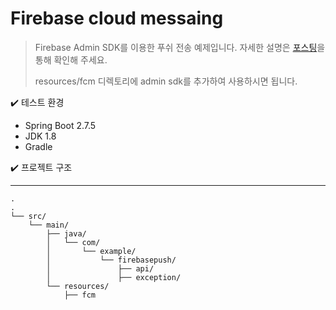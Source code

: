 # Firebase cloud messaing
> Firebase Admin SDK를 이용한 푸쉬 전송 예제입니다. 자세한 설명은 [포스팅](https://shxrecord.tistory.com/357)을 통해 확인해 주세요.
> 
> resources/fcm 디렉토리에 admin sdk를 추가하여 사용하시면 됩니다.

✔️ 테스트 환경
* Spring Boot 2.7.5 
* JDK 1.8 
* Gradle

✔️ 프로젝트 구조
- - -
```
.
.
└── src/
    └── main/
        ├── java/
        │   └── com/
        │       └── example/
        │           └── firebasepush/
        │               ├── api/
        │               ├── exception/
        └── resources/
            ├── fcm            
```
